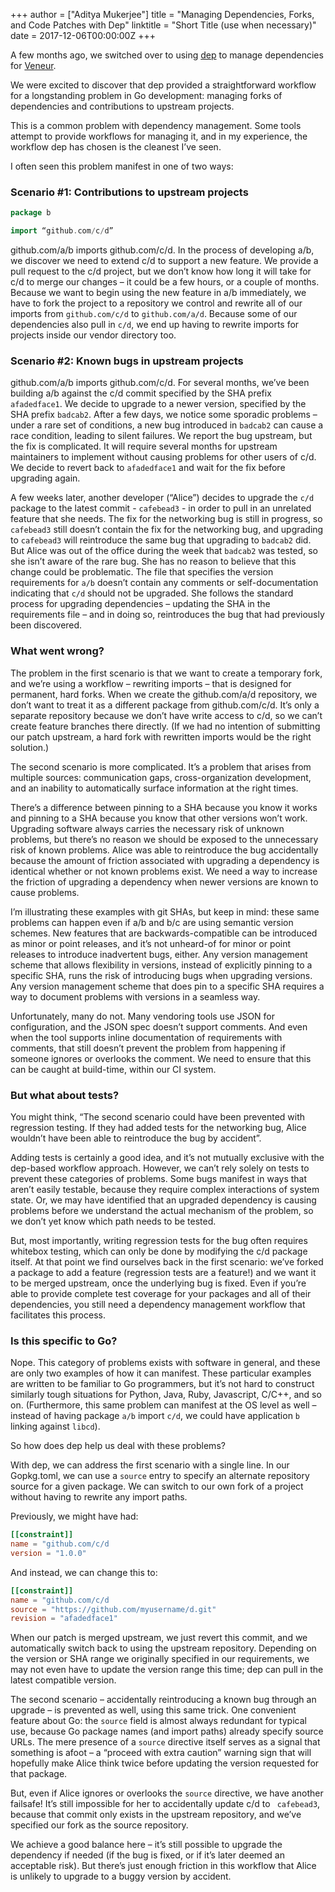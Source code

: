 +++
author = ["Aditya Mukerjee"]
title = "Managing Dependencies, Forks, and Code Patches with Dep"
linktitle = "Short Title (use when necessary)"
date = 2017-12-06T00:00:00Z
+++


A few months ago, we switched over to using [dep](https://github.com/golang/dep/) to manage dependencies for [Veneur](https://veneur.org).
 
We were excited to discover that dep provided a straightforward workflow for a longstanding problem in Go development: managing forks of dependencies and contributions to upstream projects.
 
This is a common problem with dependency management. Some tools attempt to provide workflows for managing it, and in my experience, the workflow dep has chosen is the cleanest I’ve seen.
 
 
I often seen this problem manifest in one of two ways:
 
 
### Scenario #1: Contributions to upstream projects

```go
package b

import “github.com/c/d”
```
 
github.com/a/b imports github.com/c/d. In the process of developing a/b, we discover we need to extend c/d to support a new feature. We provide a pull request to the c/d project, but we don’t know how long it will take for c/d to merge our changes – it could be a few hours, or a couple of months. Because we want to begin using the new feature in a/b immediately, we have to fork the project to a repository we control and rewrite all of our imports from `github.com/c/d` to `github.com/a/d`. Because some of our dependencies also pull in `c/d`, we end up having to rewrite imports for projects inside our vendor directory too.
 
 
### Scenario #2: Known bugs in upstream projects
 
github.com/a/b imports github.com/c/d. For several months, we’ve been building a/b against the c/d commit specified by the SHA prefix `afadedface1`. We decide to upgrade to a newer version, specified by the SHA prefix `badcab2`. After a few days, we notice some sporadic problems – under a rare set of conditions, a new bug introduced in `badcab2` can cause a race condition, leading to silent failures. We report the bug upstream, but the fix is complicated. It will require several months for upstream maintainers to implement without causing problems for other users of c/d. We decide to revert back to `afadedface1` and wait for the fix before upgrading again.
 
 
A few weeks later, another developer (“Alice”) decides to upgrade the `c/d` package to the latest commit - `cafebead3` - in order to pull in an unrelated feature that she needs. The fix for the networking bug is still in progress, so `cafebead3` still doesn’t contain the fix for the networking bug, and upgrading to `cafebead3` will reintroduce the same bug that upgrading to `badcab2` did. But Alice was out of the office during the week that `badcab2` was tested, so she isn’t aware of the rare bug. She has no reason to believe that this change could be problematic. The file that specifies the version requirements for `a/b` doesn’t contain any comments or self-documentation indicating that `c/d` should not be upgraded.  She follows the standard process for upgrading dependencies – updating the SHA in the requirements file – and in doing so, reintroduces the bug that had previously been discovered.
 
 
 
### What went wrong?
 
The problem in the first scenario is that we want to create a temporary fork, and we’re using a workflow – rewriting imports – that is designed for permanent, hard forks. When we create the github.com/a/d repository, we don’t want to treat it as a different package from github.com/c/d. It’s only a separate repository because we don’t have write access to c/d, so we can’t create feature branches there directly. (If we had no intention of submitting our patch upstream, a hard fork with rewritten imports would be the right solution.)
 
 
The second scenario is more complicated. It’s a problem that arises from multiple sources: communication gaps, cross-organization development, and an inability to automatically surface information at the right times.
 
 
There’s a difference between pinning to a SHA because you know it works and pinning to a SHA because you know that other versions won’t work. Upgrading software always carries the necessary risk of unknown problems, but there’s no reason we should be exposed to the unnecessary risk of known problems. Alice was able to reintroduce the bug accidentally because the amount of friction associated with upgrading a dependency is identical whether or not known problems exist. We need a way to increase the friction of upgrading a dependency when newer versions are known to cause problems.
 
I’m illustrating these examples with git SHAs, but keep in mind: these same problems can happen even if a/b and b/c are using semantic version schemes. New features that are backwards-compatible can be introduced as minor or point releases, and it’s not unheard-of for minor or point releases to introduce inadvertent bugs, either. Any version management scheme that allows flexibility in versions, instead of explicitly pinning to a specific SHA, runs the risk of introducing bugs when upgrading versions. Any version management scheme that does pin to a specific SHA requires a way to document problems with versions in a seamless way.
 
Unfortunately, many do not. Many vendoring tools use JSON for configuration, and the JSON spec doesn’t support comments. And even when the tool supports inline documentation of requirements with comments, that still doesn’t prevent the problem from happening if someone ignores or overlooks the comment. We need to ensure that this can be caught at build-time, within our CI system.
 
 
### But what about tests?
 
You might think, “The second scenario could have been prevented with regression testing. If they had added tests for the networking bug, Alice wouldn’t have been able to reintroduce the bug by accident”.
 
Adding tests is certainly a good idea, and it’s not mutually exclusive with the dep-based workflow approach. However, we can’t rely solely on tests to prevent these categories of problems. Some bugs manifest in ways that aren’t easily testable, because they require complex interactions of system state. Or, we may have identified that an upgraded dependency is causing problems before we understand the actual mechanism of the problem, so we don’t yet know which path needs to be tested.
 
But, most importantly, writing regression tests for the bug often requires whitebox testing, which can only be done by modifying the c/d package itself. At that point we find ourselves back in the first scenario: we’ve forked a package to add a feature (regression tests are a feature!) and we want it to be merged upstream, once the underlying bug is fixed.
Even if you’re able to provide complete test coverage for your packages and all of their dependencies, you still need a dependency management workflow that facilitates this process.
 
 
### Is this specific to Go?
 
Nope. This category of problems exists with software in general, and these are only two examples of how it can manifest. These particular examples are written to be familiar to Go programmers, but it’s not hard to construct similarly tough situations for Python, Java, Ruby, Javascript, C/C++, and so on. (Furthermore, this same problem can manifest at the OS level as well – instead of having package `a/b` import `c/d`, we could have application `b` linking against `libcd`).
 
 
So how does dep help us deal with these problems?
 
With dep, we can address the first scenario with a single line. In our Gopkg.toml, we can use a `source` entry to specify an alternate repository source for a given package. We can switch to our own fork of a project without having to rewrite any import paths.
 

Previously, we might have had:

```toml
[[constraint]]
name = "github.com/c/d
version = "1.0.0"
```

And instead, we can change this to:

```toml
[[constraint]]
name = "github.com/c/d
source = "https://github.com/myusername/d.git"
revision = "afadedface1"
```
 
 
When our patch is merged upstream, we just revert this commit, and we automatically switch back to using the upstream repository. Depending on the version or SHA range we originally specified in our requirements, we may not even have to update the version range this time; dep can pull in the latest compatible version.
 
 
The second scenario – accidentally reintroducing a known bug through an upgrade – is prevented as well, using this same trick. One convenient feature about Go: the `source` field is almost always redundant for typical use, because Go package names (and import paths) already specify source URLs. The mere presence of a `source` directive itself serves as a signal that something is afoot – a “proceed with extra caution” warning sign that will hopefully make Alice think twice before updating the version requested for that package.
 
But, even if Alice ignores or overlooks the `source` directive, we have another failsafe! It’s still impossible for her to accidentally update c/d to ` cafebead3`, because that commit only exists in the upstream repository, and we’ve specified our fork as the source repository.
 
We achieve a good balance here – it’s still possible to upgrade the dependency if needed (if the bug is fixed, or if it’s later deemed an acceptable risk). But there’s just enough friction in this workflow that Alice is unlikely to upgrade to a buggy version by accident.
 

